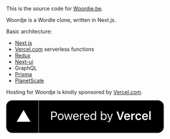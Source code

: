 This is the source code for [Woordje.be](https://woordje.be).

Woordje is a Wordle clone, written in Next.js.

Basic architecture:

- [Next.js](https://nextjs.org)
- [Vercel.com](https://vercel.com/) serverless functions
- [Redux](https://redux.js.org)
- [Next-ui](https://nextui.org/)
- GraphQL
- [Prisma](https://www.prisma.io/)
- [PlanetScale](https://planetscale.com/)

Hosting for Woordje is kindly sponsored by [Vercel.com](https://vercel.com/).

[![Powered by Vercel](/public/images/powered-by-vercel.svg)](https://vercel.com/?utm_source=Woordje&utm_campaign=oss)

